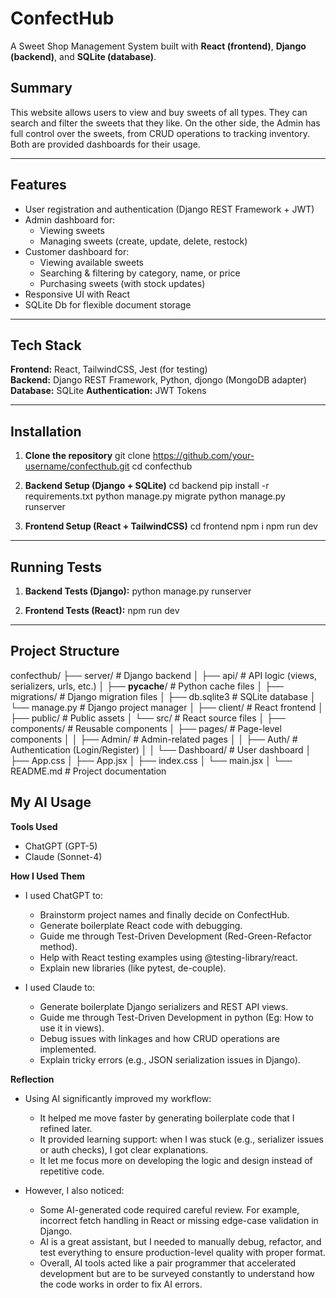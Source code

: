 # ConfectHub
A Sweet Shop Management System built with **React (frontend)**, **Django (backend)**, and **SQLite (database)**. 

## Summary
This website allows users to view and buy sweets of all types. They can search and filter the sweets that they like. On the other side, the Admin has full control over the sweets, from CRUD operations to tracking inventory. Both are provided dashboards for their usage.

---

## Features
- User registration and authentication (Django REST Framework + JWT)
- Admin dashboard for:
  - Viewing sweets
  - Managing sweets (create, update, delete, restock)
- Customer dashboard for:
  - Viewing available sweets
  - Searching & filtering by category, name, or price
  - Purchasing sweets (with stock updates)
- Responsive UI with React
- SQLite Db for flexible document storage

---

## Tech Stack
**Frontend:** React, TailwindCSS, Jest (for testing)  
**Backend:** Django REST Framework, Python, djongo (MongoDB adapter)  
**Database:** SQLite
**Authentication:** JWT Tokens  

---

## Installation

1. **Clone the repository**
    git clone https://github.com/your-username/confecthub.git
    cd confecthub

2. **Backend Setup (Django + SQLite)**
    cd backend
    pip install -r requirements.txt
    python manage.py migrate
    python manage.py runserver  

3. **Frontend Setup (React + TailwindCSS)**
    cd frontend
    npm i
    npm run dev

---

## Running Tests
1. **Backend Tests (Django):**
    python manage.py runserver

2. **Frontend Tests (React):**
    npm run dev

---

## Project Structure

confecthub/
├── server/                   # Django backend
│   ├── api/                  # API logic (views, serializers, urls, etc.)
│   ├── __pycache__/          # Python cache files
│   ├── migrations/           # Django migration files
│   ├── db.sqlite3            # SQLite database
│   └── manage.py             # Django project manager
│
├── client/                   # React frontend
│   ├── public/               # Public assets
│   └── src/                  # React source files
│       ├── components/       # Reusable components
│       ├── pages/            # Page-level components
│       │   ├── Admin/        # Admin-related pages
│       │   ├── Auth/         # Authentication (Login/Register)
│       │   └── Dashboard/    # User dashboard
│       ├── App.css
│       ├── App.jsx
│       ├── index.css
│       └── main.jsx
│
└── README.md                 # Project documentation

## My AI Usage

**Tools Used**
- ChatGPT (GPT-5)
- Claude (Sonnet-4)

**How I Used Them**
- I used ChatGPT to:
    - Brainstorm project names and finally decide on ConfectHub.
    - Generate boilerplate React code with debugging.
    - Guide me through Test-Driven Development (Red-Green-Refactor method).
    - Help with React testing examples using @testing-library/react.
    - Explain new libraries (like pytest, de-couple).

- I used Claude to:
    - Generate boilerplate Django serializers and REST API views.
    - Guide me through Test-Driven Development in python (Eg: How to use it in views).
    - Debug issues with linkages and how CRUD operations are implemented.
    - Explain tricky errors (e.g., JSON serialization issues in Django).

**Reflection**
- Using AI significantly improved my workflow:
    - It helped me move faster by generating boilerplate code that I refined later.
    - It provided learning support: when I was stuck (e.g., serializer issues or auth checks), I got clear explanations.
    - It let me focus more on developing the logic and design instead of repetitive code.

- However, I also noticed:
    - Some AI-generated code required careful review. For example, incorrect fetch handling in React or missing edge-case validation in Django.
    - AI is a great assistant, but I needed to manually debug, refactor, and test everything to ensure production-level quality with proper format.
    - Overall, AI tools acted like a pair programmer that accelerated development but are to be surveyed constantly to understand how the code works in order to fix AI errors.

